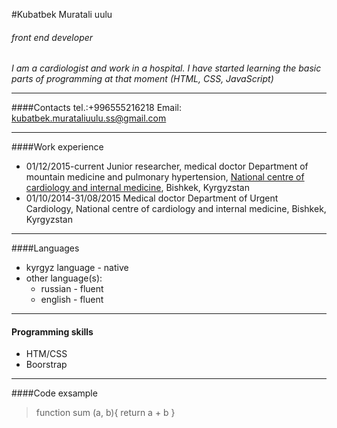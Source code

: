 #Kubatbek Muratali uulu
###### *front end developer*
*I am a cardiologist and work in a hospital. I have started learning the basic parts of programming at that moment (HTML, CSS, JavaScript)*

---
####Contacts 
tel.:+996555216218
Email: kubatbek.murataliuulu.ss@gmail.com

---

####Work experience
- 01/12/2015-current 
    Junior researcher, medical doctor
Department of mountain medicine and pulmonary hypertension, [National centre of cardiology and internal medicine](http://nccim.kg/), Bishkek, Kyrgyzstan
- 01/10/2014-31/08/2015
    Medical doctor
    Department of Urgent Cardiology, National centre of cardiology and internal medicine, Bishkek, Kyrgyzstan

---

####Languages
* kyrgyz language - native
* other language(s): 
    * russian - fluent
    * english - fluent

---

#### Programming skills
* HTM/CSS
* Boorstrap
--- 
####Code exsample

> function sum (a, b){
    return a + b
}



   


